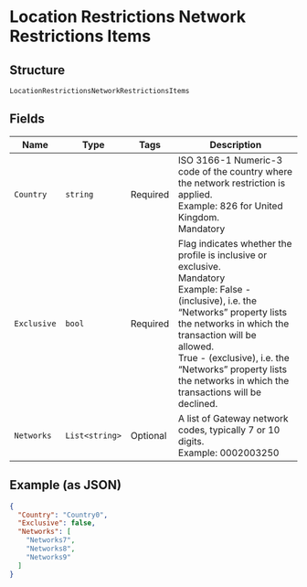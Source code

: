 
# Location Restrictions Network Restrictions Items

## Structure

`LocationRestrictionsNetworkRestrictionsItems`

## Fields

| Name | Type | Tags | Description |
|  --- | --- | --- | --- |
| `Country` | `string` | Required | ISO 3166-1 Numeric-3 code of the country where the network restriction is applied.<br>Example: 826 for United Kingdom.<br>Mandatory |
| `Exclusive` | `bool` | Required | Flag indicates whether the profile is inclusive or exclusive.<br>Mandatory<br>Example: False - (inclusive), i.e. the “Networks” property lists the networks in which the transaction will be allowed.<br>True - (exclusive), i.e. the “Networks” property lists the networks in which the transactions will be declined. |
| `Networks` | `List<string>` | Optional | A list of Gateway network codes, typically 7 or 10 digits.<br>Example: 0002003250 |

## Example (as JSON)

```json
{
  "Country": "Country0",
  "Exclusive": false,
  "Networks": [
    "Networks7",
    "Networks8",
    "Networks9"
  ]
}
```

